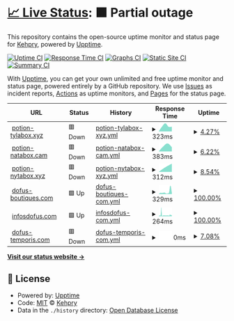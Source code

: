 # [📈 Live Status](https://Kehpry.github.io/phishcheck): <!--live status--> **🟧 Partial outage**

This repository contains the open-source uptime monitor and status page for [Kehpry](https://Kehpry.github.io/phishcheck), powered by [Upptime](https://github.com/upptime/upptime).

[![Uptime CI](https://github.com/Kehpry/phishcheck/workflows/Uptime%20CI/badge.svg)](https://github.com/Kehpry/phishcheck/actions?query=workflow%3A%22Uptime+CI%22)
[![Response Time CI](https://github.com/Kehpry/phishcheck/workflows/Response%20Time%20CI/badge.svg)](https://github.com/Kehpry/phishcheck/actions?query=workflow%3A%22Response+Time+CI%22)
[![Graphs CI](https://github.com/Kehpry/phishcheck/workflows/Graphs%20CI/badge.svg)](https://github.com/Kehpry/phishcheck/actions?query=workflow%3A%22Graphs+CI%22)
[![Static Site CI](https://github.com/Kehpry/phishcheck/workflows/Static%20Site%20CI/badge.svg)](https://github.com/Kehpry/phishcheck/actions?query=workflow%3A%22Static+Site+CI%22)
[![Summary CI](https://github.com/Kehpry/phishcheck/workflows/Summary%20CI/badge.svg)](https://github.com/Kehpry/phishcheck/actions?query=workflow%3A%22Summary+CI%22)

With [Upptime](https://upptime.js.org), you can get your own unlimited and free uptime monitor and status page, powered entirely by a GitHub repository. We use [Issues](https://github.com/Kehpry/phishcheck/issues) as incident reports, [Actions](https://github.com/Kehpry/phishcheck/actions) as uptime monitors, and [Pages](https://Kehpry.github.io/phishcheck) for the status page.

<!--start: status pages-->
<!-- This summary is generated by Upptime (https://github.com/upptime/upptime) -->
<!-- Do not edit this manually, your changes will be overwritten -->
<!-- prettier-ignore -->
| URL | Status | History | Response Time | Uptime |
| --- | ------ | ------- | ------------- | ------ |
| <img alt="" src="https://favicons.githubusercontent.com/potion-tylabox.xyz" height="13"> [potion-tylabox.xyz](https://potion-tylabox.xyz) | 🟥 Down | [potion-tylabox-xyz.yml](https://github.com/Kehpry/phishcheck/commits/HEAD/history/potion-tylabox-xyz.yml) | <details><summary><img alt="Response time graph" src="./graphs/potion-tylabox-xyz/response-time-week.png" height="20"> 323ms</summary><br><a href="https://Kehpry.github.io/phishcheck/history/potion-tylabox-xyz"><img alt="Response time 323" src="https://img.shields.io/endpoint?url=https%3A%2F%2Fraw.githubusercontent.com%2FKehpry%2Fphishcheck%2FHEAD%2Fapi%2Fpotion-tylabox-xyz%2Fresponse-time.json"></a><br><a href="https://Kehpry.github.io/phishcheck/history/potion-tylabox-xyz"><img alt="24-hour response time 323" src="https://img.shields.io/endpoint?url=https%3A%2F%2Fraw.githubusercontent.com%2FKehpry%2Fphishcheck%2FHEAD%2Fapi%2Fpotion-tylabox-xyz%2Fresponse-time-day.json"></a><br><a href="https://Kehpry.github.io/phishcheck/history/potion-tylabox-xyz"><img alt="7-day response time 323" src="https://img.shields.io/endpoint?url=https%3A%2F%2Fraw.githubusercontent.com%2FKehpry%2Fphishcheck%2FHEAD%2Fapi%2Fpotion-tylabox-xyz%2Fresponse-time-week.json"></a><br><a href="https://Kehpry.github.io/phishcheck/history/potion-tylabox-xyz"><img alt="30-day response time 323" src="https://img.shields.io/endpoint?url=https%3A%2F%2Fraw.githubusercontent.com%2FKehpry%2Fphishcheck%2FHEAD%2Fapi%2Fpotion-tylabox-xyz%2Fresponse-time-month.json"></a><br><a href="https://Kehpry.github.io/phishcheck/history/potion-tylabox-xyz"><img alt="1-year response time 323" src="https://img.shields.io/endpoint?url=https%3A%2F%2Fraw.githubusercontent.com%2FKehpry%2Fphishcheck%2FHEAD%2Fapi%2Fpotion-tylabox-xyz%2Fresponse-time-year.json"></a></details> | <details><summary><a href="https://Kehpry.github.io/phishcheck/history/potion-tylabox-xyz">4.27%</a></summary><a href="https://Kehpry.github.io/phishcheck/history/potion-tylabox-xyz"><img alt="All-time uptime 4.27%" src="https://img.shields.io/endpoint?url=https%3A%2F%2Fraw.githubusercontent.com%2FKehpry%2Fphishcheck%2FHEAD%2Fapi%2Fpotion-tylabox-xyz%2Fuptime.json"></a><br><a href="https://Kehpry.github.io/phishcheck/history/potion-tylabox-xyz"><img alt="24-hour uptime 4.27%" src="https://img.shields.io/endpoint?url=https%3A%2F%2Fraw.githubusercontent.com%2FKehpry%2Fphishcheck%2FHEAD%2Fapi%2Fpotion-tylabox-xyz%2Fuptime-day.json"></a><br><a href="https://Kehpry.github.io/phishcheck/history/potion-tylabox-xyz"><img alt="7-day uptime 4.27%" src="https://img.shields.io/endpoint?url=https%3A%2F%2Fraw.githubusercontent.com%2FKehpry%2Fphishcheck%2FHEAD%2Fapi%2Fpotion-tylabox-xyz%2Fuptime-week.json"></a><br><a href="https://Kehpry.github.io/phishcheck/history/potion-tylabox-xyz"><img alt="30-day uptime 4.27%" src="https://img.shields.io/endpoint?url=https%3A%2F%2Fraw.githubusercontent.com%2FKehpry%2Fphishcheck%2FHEAD%2Fapi%2Fpotion-tylabox-xyz%2Fuptime-month.json"></a><br><a href="https://Kehpry.github.io/phishcheck/history/potion-tylabox-xyz"><img alt="1-year uptime 4.27%" src="https://img.shields.io/endpoint?url=https%3A%2F%2Fraw.githubusercontent.com%2FKehpry%2Fphishcheck%2FHEAD%2Fapi%2Fpotion-tylabox-xyz%2Fuptime-year.json"></a></details>
| <img alt="" src="https://favicons.githubusercontent.com/potion-natabox.cam" height="13"> [potion-natabox.cam](https://potion-natabox.cam) | 🟥 Down | [potion-natabox-cam.yml](https://github.com/Kehpry/phishcheck/commits/HEAD/history/potion-natabox-cam.yml) | <details><summary><img alt="Response time graph" src="./graphs/potion-natabox-cam/response-time-week.png" height="20"> 383ms</summary><br><a href="https://Kehpry.github.io/phishcheck/history/potion-natabox-cam"><img alt="Response time 383" src="https://img.shields.io/endpoint?url=https%3A%2F%2Fraw.githubusercontent.com%2FKehpry%2Fphishcheck%2FHEAD%2Fapi%2Fpotion-natabox-cam%2Fresponse-time.json"></a><br><a href="https://Kehpry.github.io/phishcheck/history/potion-natabox-cam"><img alt="24-hour response time 383" src="https://img.shields.io/endpoint?url=https%3A%2F%2Fraw.githubusercontent.com%2FKehpry%2Fphishcheck%2FHEAD%2Fapi%2Fpotion-natabox-cam%2Fresponse-time-day.json"></a><br><a href="https://Kehpry.github.io/phishcheck/history/potion-natabox-cam"><img alt="7-day response time 383" src="https://img.shields.io/endpoint?url=https%3A%2F%2Fraw.githubusercontent.com%2FKehpry%2Fphishcheck%2FHEAD%2Fapi%2Fpotion-natabox-cam%2Fresponse-time-week.json"></a><br><a href="https://Kehpry.github.io/phishcheck/history/potion-natabox-cam"><img alt="30-day response time 383" src="https://img.shields.io/endpoint?url=https%3A%2F%2Fraw.githubusercontent.com%2FKehpry%2Fphishcheck%2FHEAD%2Fapi%2Fpotion-natabox-cam%2Fresponse-time-month.json"></a><br><a href="https://Kehpry.github.io/phishcheck/history/potion-natabox-cam"><img alt="1-year response time 383" src="https://img.shields.io/endpoint?url=https%3A%2F%2Fraw.githubusercontent.com%2FKehpry%2Fphishcheck%2FHEAD%2Fapi%2Fpotion-natabox-cam%2Fresponse-time-year.json"></a></details> | <details><summary><a href="https://Kehpry.github.io/phishcheck/history/potion-natabox-cam">6.22%</a></summary><a href="https://Kehpry.github.io/phishcheck/history/potion-natabox-cam"><img alt="All-time uptime 6.22%" src="https://img.shields.io/endpoint?url=https%3A%2F%2Fraw.githubusercontent.com%2FKehpry%2Fphishcheck%2FHEAD%2Fapi%2Fpotion-natabox-cam%2Fuptime.json"></a><br><a href="https://Kehpry.github.io/phishcheck/history/potion-natabox-cam"><img alt="24-hour uptime 6.22%" src="https://img.shields.io/endpoint?url=https%3A%2F%2Fraw.githubusercontent.com%2FKehpry%2Fphishcheck%2FHEAD%2Fapi%2Fpotion-natabox-cam%2Fuptime-day.json"></a><br><a href="https://Kehpry.github.io/phishcheck/history/potion-natabox-cam"><img alt="7-day uptime 6.22%" src="https://img.shields.io/endpoint?url=https%3A%2F%2Fraw.githubusercontent.com%2FKehpry%2Fphishcheck%2FHEAD%2Fapi%2Fpotion-natabox-cam%2Fuptime-week.json"></a><br><a href="https://Kehpry.github.io/phishcheck/history/potion-natabox-cam"><img alt="30-day uptime 6.22%" src="https://img.shields.io/endpoint?url=https%3A%2F%2Fraw.githubusercontent.com%2FKehpry%2Fphishcheck%2FHEAD%2Fapi%2Fpotion-natabox-cam%2Fuptime-month.json"></a><br><a href="https://Kehpry.github.io/phishcheck/history/potion-natabox-cam"><img alt="1-year uptime 6.22%" src="https://img.shields.io/endpoint?url=https%3A%2F%2Fraw.githubusercontent.com%2FKehpry%2Fphishcheck%2FHEAD%2Fapi%2Fpotion-natabox-cam%2Fuptime-year.json"></a></details>
| <img alt="" src="https://favicons.githubusercontent.com/potion-nytabox.xyz" height="13"> [potion-nytabox.xyz](https://potion-nytabox.xyz) | 🟥 Down | [potion-nytabox-xyz.yml](https://github.com/Kehpry/phishcheck/commits/HEAD/history/potion-nytabox-xyz.yml) | <details><summary><img alt="Response time graph" src="./graphs/potion-nytabox-xyz/response-time-week.png" height="20"> 312ms</summary><br><a href="https://Kehpry.github.io/phishcheck/history/potion-nytabox-xyz"><img alt="Response time 312" src="https://img.shields.io/endpoint?url=https%3A%2F%2Fraw.githubusercontent.com%2FKehpry%2Fphishcheck%2FHEAD%2Fapi%2Fpotion-nytabox-xyz%2Fresponse-time.json"></a><br><a href="https://Kehpry.github.io/phishcheck/history/potion-nytabox-xyz"><img alt="24-hour response time 312" src="https://img.shields.io/endpoint?url=https%3A%2F%2Fraw.githubusercontent.com%2FKehpry%2Fphishcheck%2FHEAD%2Fapi%2Fpotion-nytabox-xyz%2Fresponse-time-day.json"></a><br><a href="https://Kehpry.github.io/phishcheck/history/potion-nytabox-xyz"><img alt="7-day response time 312" src="https://img.shields.io/endpoint?url=https%3A%2F%2Fraw.githubusercontent.com%2FKehpry%2Fphishcheck%2FHEAD%2Fapi%2Fpotion-nytabox-xyz%2Fresponse-time-week.json"></a><br><a href="https://Kehpry.github.io/phishcheck/history/potion-nytabox-xyz"><img alt="30-day response time 312" src="https://img.shields.io/endpoint?url=https%3A%2F%2Fraw.githubusercontent.com%2FKehpry%2Fphishcheck%2FHEAD%2Fapi%2Fpotion-nytabox-xyz%2Fresponse-time-month.json"></a><br><a href="https://Kehpry.github.io/phishcheck/history/potion-nytabox-xyz"><img alt="1-year response time 312" src="https://img.shields.io/endpoint?url=https%3A%2F%2Fraw.githubusercontent.com%2FKehpry%2Fphishcheck%2FHEAD%2Fapi%2Fpotion-nytabox-xyz%2Fresponse-time-year.json"></a></details> | <details><summary><a href="https://Kehpry.github.io/phishcheck/history/potion-nytabox-xyz">8.54%</a></summary><a href="https://Kehpry.github.io/phishcheck/history/potion-nytabox-xyz"><img alt="All-time uptime 8.54%" src="https://img.shields.io/endpoint?url=https%3A%2F%2Fraw.githubusercontent.com%2FKehpry%2Fphishcheck%2FHEAD%2Fapi%2Fpotion-nytabox-xyz%2Fuptime.json"></a><br><a href="https://Kehpry.github.io/phishcheck/history/potion-nytabox-xyz"><img alt="24-hour uptime 8.54%" src="https://img.shields.io/endpoint?url=https%3A%2F%2Fraw.githubusercontent.com%2FKehpry%2Fphishcheck%2FHEAD%2Fapi%2Fpotion-nytabox-xyz%2Fuptime-day.json"></a><br><a href="https://Kehpry.github.io/phishcheck/history/potion-nytabox-xyz"><img alt="7-day uptime 8.54%" src="https://img.shields.io/endpoint?url=https%3A%2F%2Fraw.githubusercontent.com%2FKehpry%2Fphishcheck%2FHEAD%2Fapi%2Fpotion-nytabox-xyz%2Fuptime-week.json"></a><br><a href="https://Kehpry.github.io/phishcheck/history/potion-nytabox-xyz"><img alt="30-day uptime 8.54%" src="https://img.shields.io/endpoint?url=https%3A%2F%2Fraw.githubusercontent.com%2FKehpry%2Fphishcheck%2FHEAD%2Fapi%2Fpotion-nytabox-xyz%2Fuptime-month.json"></a><br><a href="https://Kehpry.github.io/phishcheck/history/potion-nytabox-xyz"><img alt="1-year uptime 8.54%" src="https://img.shields.io/endpoint?url=https%3A%2F%2Fraw.githubusercontent.com%2FKehpry%2Fphishcheck%2FHEAD%2Fapi%2Fpotion-nytabox-xyz%2Fuptime-year.json"></a></details>
| <img alt="" src="https://favicons.githubusercontent.com/dofus-boutiques.com" height="13"> [dofus-boutiques.com](https://dofus-boutiques.com) | 🟩 Up | [dofus-boutiques-com.yml](https://github.com/Kehpry/phishcheck/commits/HEAD/history/dofus-boutiques-com.yml) | <details><summary><img alt="Response time graph" src="./graphs/dofus-boutiques-com/response-time-week.png" height="20"> 329ms</summary><br><a href="https://Kehpry.github.io/phishcheck/history/dofus-boutiques-com"><img alt="Response time 329" src="https://img.shields.io/endpoint?url=https%3A%2F%2Fraw.githubusercontent.com%2FKehpry%2Fphishcheck%2FHEAD%2Fapi%2Fdofus-boutiques-com%2Fresponse-time.json"></a><br><a href="https://Kehpry.github.io/phishcheck/history/dofus-boutiques-com"><img alt="24-hour response time 329" src="https://img.shields.io/endpoint?url=https%3A%2F%2Fraw.githubusercontent.com%2FKehpry%2Fphishcheck%2FHEAD%2Fapi%2Fdofus-boutiques-com%2Fresponse-time-day.json"></a><br><a href="https://Kehpry.github.io/phishcheck/history/dofus-boutiques-com"><img alt="7-day response time 329" src="https://img.shields.io/endpoint?url=https%3A%2F%2Fraw.githubusercontent.com%2FKehpry%2Fphishcheck%2FHEAD%2Fapi%2Fdofus-boutiques-com%2Fresponse-time-week.json"></a><br><a href="https://Kehpry.github.io/phishcheck/history/dofus-boutiques-com"><img alt="30-day response time 329" src="https://img.shields.io/endpoint?url=https%3A%2F%2Fraw.githubusercontent.com%2FKehpry%2Fphishcheck%2FHEAD%2Fapi%2Fdofus-boutiques-com%2Fresponse-time-month.json"></a><br><a href="https://Kehpry.github.io/phishcheck/history/dofus-boutiques-com"><img alt="1-year response time 329" src="https://img.shields.io/endpoint?url=https%3A%2F%2Fraw.githubusercontent.com%2FKehpry%2Fphishcheck%2FHEAD%2Fapi%2Fdofus-boutiques-com%2Fresponse-time-year.json"></a></details> | <details><summary><a href="https://Kehpry.github.io/phishcheck/history/dofus-boutiques-com">100.00%</a></summary><a href="https://Kehpry.github.io/phishcheck/history/dofus-boutiques-com"><img alt="All-time uptime 100.00%" src="https://img.shields.io/endpoint?url=https%3A%2F%2Fraw.githubusercontent.com%2FKehpry%2Fphishcheck%2FHEAD%2Fapi%2Fdofus-boutiques-com%2Fuptime.json"></a><br><a href="https://Kehpry.github.io/phishcheck/history/dofus-boutiques-com"><img alt="24-hour uptime 100.00%" src="https://img.shields.io/endpoint?url=https%3A%2F%2Fraw.githubusercontent.com%2FKehpry%2Fphishcheck%2FHEAD%2Fapi%2Fdofus-boutiques-com%2Fuptime-day.json"></a><br><a href="https://Kehpry.github.io/phishcheck/history/dofus-boutiques-com"><img alt="7-day uptime 100.00%" src="https://img.shields.io/endpoint?url=https%3A%2F%2Fraw.githubusercontent.com%2FKehpry%2Fphishcheck%2FHEAD%2Fapi%2Fdofus-boutiques-com%2Fuptime-week.json"></a><br><a href="https://Kehpry.github.io/phishcheck/history/dofus-boutiques-com"><img alt="30-day uptime 100.00%" src="https://img.shields.io/endpoint?url=https%3A%2F%2Fraw.githubusercontent.com%2FKehpry%2Fphishcheck%2FHEAD%2Fapi%2Fdofus-boutiques-com%2Fuptime-month.json"></a><br><a href="https://Kehpry.github.io/phishcheck/history/dofus-boutiques-com"><img alt="1-year uptime 100.00%" src="https://img.shields.io/endpoint?url=https%3A%2F%2Fraw.githubusercontent.com%2FKehpry%2Fphishcheck%2FHEAD%2Fapi%2Fdofus-boutiques-com%2Fuptime-year.json"></a></details>
| <img alt="" src="https://favicons.githubusercontent.com/infosdofus.com" height="13"> [infosdofus.com](https://infosdofus.com) | 🟩 Up | [infosdofus-com.yml](https://github.com/Kehpry/phishcheck/commits/HEAD/history/infosdofus-com.yml) | <details><summary><img alt="Response time graph" src="./graphs/infosdofus-com/response-time-week.png" height="20"> 264ms</summary><br><a href="https://Kehpry.github.io/phishcheck/history/infosdofus-com"><img alt="Response time 264" src="https://img.shields.io/endpoint?url=https%3A%2F%2Fraw.githubusercontent.com%2FKehpry%2Fphishcheck%2FHEAD%2Fapi%2Finfosdofus-com%2Fresponse-time.json"></a><br><a href="https://Kehpry.github.io/phishcheck/history/infosdofus-com"><img alt="24-hour response time 264" src="https://img.shields.io/endpoint?url=https%3A%2F%2Fraw.githubusercontent.com%2FKehpry%2Fphishcheck%2FHEAD%2Fapi%2Finfosdofus-com%2Fresponse-time-day.json"></a><br><a href="https://Kehpry.github.io/phishcheck/history/infosdofus-com"><img alt="7-day response time 264" src="https://img.shields.io/endpoint?url=https%3A%2F%2Fraw.githubusercontent.com%2FKehpry%2Fphishcheck%2FHEAD%2Fapi%2Finfosdofus-com%2Fresponse-time-week.json"></a><br><a href="https://Kehpry.github.io/phishcheck/history/infosdofus-com"><img alt="30-day response time 264" src="https://img.shields.io/endpoint?url=https%3A%2F%2Fraw.githubusercontent.com%2FKehpry%2Fphishcheck%2FHEAD%2Fapi%2Finfosdofus-com%2Fresponse-time-month.json"></a><br><a href="https://Kehpry.github.io/phishcheck/history/infosdofus-com"><img alt="1-year response time 264" src="https://img.shields.io/endpoint?url=https%3A%2F%2Fraw.githubusercontent.com%2FKehpry%2Fphishcheck%2FHEAD%2Fapi%2Finfosdofus-com%2Fresponse-time-year.json"></a></details> | <details><summary><a href="https://Kehpry.github.io/phishcheck/history/infosdofus-com">100.00%</a></summary><a href="https://Kehpry.github.io/phishcheck/history/infosdofus-com"><img alt="All-time uptime 100.00%" src="https://img.shields.io/endpoint?url=https%3A%2F%2Fraw.githubusercontent.com%2FKehpry%2Fphishcheck%2FHEAD%2Fapi%2Finfosdofus-com%2Fuptime.json"></a><br><a href="https://Kehpry.github.io/phishcheck/history/infosdofus-com"><img alt="24-hour uptime 100.00%" src="https://img.shields.io/endpoint?url=https%3A%2F%2Fraw.githubusercontent.com%2FKehpry%2Fphishcheck%2FHEAD%2Fapi%2Finfosdofus-com%2Fuptime-day.json"></a><br><a href="https://Kehpry.github.io/phishcheck/history/infosdofus-com"><img alt="7-day uptime 100.00%" src="https://img.shields.io/endpoint?url=https%3A%2F%2Fraw.githubusercontent.com%2FKehpry%2Fphishcheck%2FHEAD%2Fapi%2Finfosdofus-com%2Fuptime-week.json"></a><br><a href="https://Kehpry.github.io/phishcheck/history/infosdofus-com"><img alt="30-day uptime 100.00%" src="https://img.shields.io/endpoint?url=https%3A%2F%2Fraw.githubusercontent.com%2FKehpry%2Fphishcheck%2FHEAD%2Fapi%2Finfosdofus-com%2Fuptime-month.json"></a><br><a href="https://Kehpry.github.io/phishcheck/history/infosdofus-com"><img alt="1-year uptime 100.00%" src="https://img.shields.io/endpoint?url=https%3A%2F%2Fraw.githubusercontent.com%2FKehpry%2Fphishcheck%2FHEAD%2Fapi%2Finfosdofus-com%2Fuptime-year.json"></a></details>
| <img alt="" src="https://favicons.githubusercontent.com/dofus-temporis.com" height="13"> [dofus-temporis.com](https://dofus-temporis.com) | 🟥 Down | [dofus-temporis-com.yml](https://github.com/Kehpry/phishcheck/commits/HEAD/history/dofus-temporis-com.yml) | <details><summary><img alt="Response time graph" src="./graphs/dofus-temporis-com/response-time-week.png" height="20"> 0ms</summary><br><a href="https://Kehpry.github.io/phishcheck/history/dofus-temporis-com"><img alt="Response time 0" src="https://img.shields.io/endpoint?url=https%3A%2F%2Fraw.githubusercontent.com%2FKehpry%2Fphishcheck%2FHEAD%2Fapi%2Fdofus-temporis-com%2Fresponse-time.json"></a><br><a href="https://Kehpry.github.io/phishcheck/history/dofus-temporis-com"><img alt="24-hour response time 0" src="https://img.shields.io/endpoint?url=https%3A%2F%2Fraw.githubusercontent.com%2FKehpry%2Fphishcheck%2FHEAD%2Fapi%2Fdofus-temporis-com%2Fresponse-time-day.json"></a><br><a href="https://Kehpry.github.io/phishcheck/history/dofus-temporis-com"><img alt="7-day response time 0" src="https://img.shields.io/endpoint?url=https%3A%2F%2Fraw.githubusercontent.com%2FKehpry%2Fphishcheck%2FHEAD%2Fapi%2Fdofus-temporis-com%2Fresponse-time-week.json"></a><br><a href="https://Kehpry.github.io/phishcheck/history/dofus-temporis-com"><img alt="30-day response time 0" src="https://img.shields.io/endpoint?url=https%3A%2F%2Fraw.githubusercontent.com%2FKehpry%2Fphishcheck%2FHEAD%2Fapi%2Fdofus-temporis-com%2Fresponse-time-month.json"></a><br><a href="https://Kehpry.github.io/phishcheck/history/dofus-temporis-com"><img alt="1-year response time 0" src="https://img.shields.io/endpoint?url=https%3A%2F%2Fraw.githubusercontent.com%2FKehpry%2Fphishcheck%2FHEAD%2Fapi%2Fdofus-temporis-com%2Fresponse-time-year.json"></a></details> | <details><summary><a href="https://Kehpry.github.io/phishcheck/history/dofus-temporis-com">7.08%</a></summary><a href="https://Kehpry.github.io/phishcheck/history/dofus-temporis-com"><img alt="All-time uptime 7.08%" src="https://img.shields.io/endpoint?url=https%3A%2F%2Fraw.githubusercontent.com%2FKehpry%2Fphishcheck%2FHEAD%2Fapi%2Fdofus-temporis-com%2Fuptime.json"></a><br><a href="https://Kehpry.github.io/phishcheck/history/dofus-temporis-com"><img alt="24-hour uptime 7.08%" src="https://img.shields.io/endpoint?url=https%3A%2F%2Fraw.githubusercontent.com%2FKehpry%2Fphishcheck%2FHEAD%2Fapi%2Fdofus-temporis-com%2Fuptime-day.json"></a><br><a href="https://Kehpry.github.io/phishcheck/history/dofus-temporis-com"><img alt="7-day uptime 7.08%" src="https://img.shields.io/endpoint?url=https%3A%2F%2Fraw.githubusercontent.com%2FKehpry%2Fphishcheck%2FHEAD%2Fapi%2Fdofus-temporis-com%2Fuptime-week.json"></a><br><a href="https://Kehpry.github.io/phishcheck/history/dofus-temporis-com"><img alt="30-day uptime 7.08%" src="https://img.shields.io/endpoint?url=https%3A%2F%2Fraw.githubusercontent.com%2FKehpry%2Fphishcheck%2FHEAD%2Fapi%2Fdofus-temporis-com%2Fuptime-month.json"></a><br><a href="https://Kehpry.github.io/phishcheck/history/dofus-temporis-com"><img alt="1-year uptime 7.08%" src="https://img.shields.io/endpoint?url=https%3A%2F%2Fraw.githubusercontent.com%2FKehpry%2Fphishcheck%2FHEAD%2Fapi%2Fdofus-temporis-com%2Fuptime-year.json"></a></details>

<!--end: status pages-->

[**Visit our status website →**](https://Kehpry.github.io/phishcheck)

## 📄 License

- Powered by: [Upptime](https://github.com/upptime/upptime)
- Code: [MIT](./LICENSE) © [Kehpry](https://Kehpry.github.io/phishcheck)
- Data in the `./history` directory: [Open Database License](https://opendatacommons.org/licenses/odbl/1-0/)
